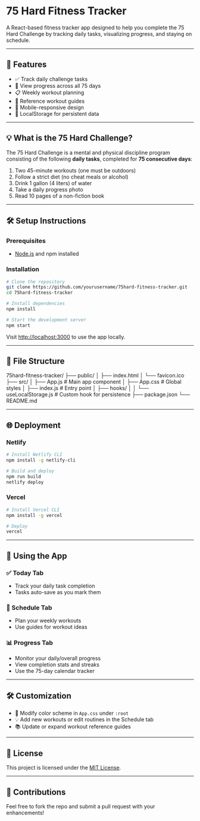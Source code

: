 # 75 Hard Fitness Tracker

A React-based fitness tracker app designed to help you complete the 75 Hard Challenge by tracking daily tasks, visualizing progress, and staying on schedule.

---

## 🚀 Features

- ✅ Track daily challenge tasks
- 📆 View progress across all 75 days
- 📋 Weekly workout planning
- 💪 Reference workout guides
- 📱 Mobile-responsive design
- 💾 LocalStorage for persistent data

---

## 💡 What is the 75 Hard Challenge?

The 75 Hard Challenge is a mental and physical discipline program consisting of the following **daily tasks**, completed for **75 consecutive days**:

1. Two 45-minute workouts (one must be outdoors)
2. Follow a strict diet (no cheat meals or alcohol)
3. Drink 1 gallon (4 liters) of water
4. Take a daily progress photo
5. Read 10 pages of a non-fiction book

---

## 🛠️ Setup Instructions

### Prerequisites

- [Node.js](https://nodejs.org/) and npm installed

### Installation

```bash
# Clone the repository
git clone https://github.com/yourusername/75hard-fitness-tracker.git
cd 75hard-fitness-tracker

# Install dependencies
npm install

# Start the development server
npm start
```

Visit [http://localhost:3000](http://localhost:3000) to use the app locally.

---

## 📁 File Structure

75hard-fitness-tracker/
├── public/
│   ├── index.html
│   └── favicon.ico
├── src/
│   ├── App.js                # Main app component
│   ├── App.css               # Global styles
│   ├── index.js              # Entry point
│   ├── hooks/
│   │   └── useLocalStorage.js  # Custom hook for persistence
├── package.json
└── README.md

---

## 🌐 Deployment

### Netlify

```bash
# Install Netlify CLI
npm install -g netlify-cli

# Build and deploy
npm run build
netlify deploy
```

### Vercel

```bash
# Install Vercel CLI
npm install -g vercel

# Deploy
vercel
```

---

## 🧭 Using the App

### ✅ Today Tab

- Track your daily task completion
- Tasks auto-save as you mark them

### 📅 Schedule Tab

- Plan your weekly workouts
- Use guides for workout ideas

### 📊 Progress Tab

- Monitor your daily/overall progress
- View completion stats and streaks
- Use the 75-day calendar tracker

---

## 🛠️ Customization

- 🎨 Modify color scheme in `App.css` under `:root`
- 💡 Add new workouts or edit routines in the Schedule tab
- 📚 Update or expand workout reference guides

---

## 📄 License

This project is licensed under the [MIT License](LICENSE).

---

## 🙌 Contributions

Feel free to fork the repo and submit a pull request with your enhancements!
